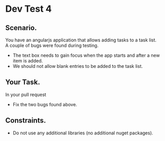 # Dev Test 4

## Scenario.
You have an angularjs application that allows adding tasks to a task list.  
A couple of bugs were found during testing.  
* The text box needs to gain focus when the app starts and after a new item is added.
* We should not allow blank entries to be added to the task list.

## Your Task.
In your pull request
* Fix the two bugs found above.

## Constraints.
* Do not use any additional libraries (no additional nuget packages).
